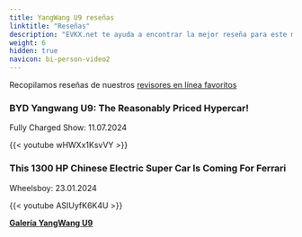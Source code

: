 ```yaml
---
title: YangWang U9 reseñas
linktitle: "Reseñas"
description: "EVKX.net te ayuda a encontrar la mejor reseña para este modelo."
weight: 6
hidden: true
navicon: bi-person-video2
---
```

Recopilamos reseñas de nuestros [revisores en línea favoritos](../../../../../guides/evreviewers/)

<div class="container text-center shadow p-2 pe-4 mb-5 bg-body-tertiary rounded border">
<h3>BYD Yangwang U9: The Reasonably Priced Hypercar!</h3>
<p>Fully Charged Show: 11.07.2024</p>

{{< youtube wHWXx1KsvVY >}}

</div>
<div class="container text-center shadow p-2 pe-4 mb-5 bg-body-tertiary rounded border">
<h3>This 1300 HP Chinese Electric Super Car Is Coming For Ferrari</h3>
<p>Wheelsboy: 23.01.2024</p>

{{< youtube ASIUyfK6K4U >}}

</div>
<div class="mt-3 mb-3">
<a href="../gallery/" class="text-decoration-none text-black">
<strong><i class="bi-arrow-left"></i>Galería  </strong>
</a>
<a href="../" class="text-decoration-none text-black float-end">
<strong>YangWang U9 <i class="bi-arrow-right"></i></strong>
</a>
</div>
